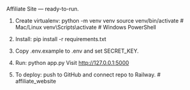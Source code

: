 Affiliate Site — ready-to-run.

1. Create virtualenv:
   python -m venv venv
   source venv/bin/activate   # Mac/Linux
   venv\Scripts\activate      # Windows PowerShell

2. Install:
   pip install -r requirements.txt

3. Copy .env.example to .env and set SECRET_KEY.

4. Run:
   python app.py
   Visit http://127.0.0.1:5000

5. To deploy: push to GitHub and connect repo to Railway.
#   a f f i l i a t e _ w e b s i t e  
 